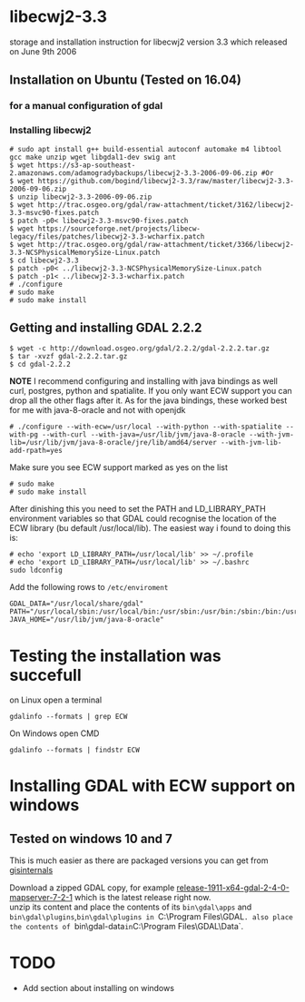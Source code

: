 # libecwj2-3.3
storage and installation instruction for libecwj2 version 3.3 which released on June 9th 2006

## Installation on Ubuntu (Tested on 16.04)
### for a manual configuration of gdal
### Installing libecwj2
```
# sudo apt install g++ build-essential autoconf automake m4 libtool gcc make unzip wget libgdal1-dev swig ant
$ wget https://s3-ap-southeast-2.amazonaws.com/adamogradybackups/libecwj2-3.3-2006-09-06.zip #Or
$ wget https://github.com/bogind/libecwj2-3.3/raw/master/libecwj2-3.3-2006-09-06.zip
$ unzip libecwj2-3.3-2006-09-06.zip
$ wget http://trac.osgeo.org/gdal/raw-attachment/ticket/3162/libecwj2-3.3-msvc90-fixes.patch
$ patch -p0< libecwj2-3.3-msvc90-fixes.patch
$ wget https://sourceforge.net/projects/libecw-legacy/files/patches/libecwj2-3.3-wcharfix.patch
$ wget http://trac.osgeo.org/gdal/raw-attachment/ticket/3366/libecwj2-3.3-NCSPhysicalMemorySize-Linux.patch
$ cd libecwj2-3.3
$ patch -p0< ../libecwj2-3.3-NCSPhysicalMemorySize-Linux.patch
$ patch -p1< ../libecwj2-3.3-wcharfix.patch
# ./configure
# sudo make
# sudo make install
```

## Getting and installing GDAL 2.2.2
```
$ wget -c http://download.osgeo.org/gdal/2.2.2/gdal-2.2.2.tar.gz
$ tar -xvzf gdal-2.2.2.tar.gz
$ cd gdal-2.2.2
```
**NOTE** I recommend configuring and installing with java bindings as well curl, postgres, python and spatialite.
If you only want ECW support you can drop all the other flags after it.
As for the java bindings, these worked best for me with java-8-oracle and not with openjdk
```
# ./configure --with-ecw=/usr/local --with-python --with-spatialite --with-pg --with-curl --with-java=/usr/lib/jvm/java-8-oracle --with-jvm-lib=/usr/lib/jvm/java-8-oracle/jre/lib/amd64/server --with-jvm-lib-add-rpath=yes
```
Make sure you see ECW support marked as yes on the list
```
# sudo make
# sudo make install
```
After dinishing this you need to set the PATH and LD_LIBRARY_PATH environment variables so that GDAL could recognise the location of the ECW library (bu default /usr/local/lib).
The easiest way i found to doing this is:
```
# echo 'export LD_LIBRARY_PATH=/usr/local/lib' >> ~/.profile
# echo 'export LD_LIBRARY_PATH=/usr/local/lib' >> ~/.bashrc
sudo ldconfig
```
Add the following rows to `/etc/enviroment`
```
GDAL_DATA="/usr/local/share/gdal"
PATH="/usr/local/sbin:/usr/local/bin:/usr/sbin:/usr/bin:/sbin:/bin:/usr/games:/usr/local/games"
JAVA_HOME="/usr/lib/jvm/java-8-oracle"
```

# Testing the installation was succefull
on Linux open a terminal
```
gdalinfo --formats | grep ECW
```
On Windows open CMD
```
gdalinfo --formats | findstr ECW
```
# Installing GDAL with ECW support on windows
## Tested on windows 10 and 7

This is much easier as there are packaged versions you can get from [gisinternals](https://www.gisinternals.com/archive.php)

Download a zipped GDAL copy, 
for example [release-1911-x64-gdal-2-4-0-mapserver-7-2-1](https://www.gisinternals.com/query.html?content=filelist&file=release-1911-x64-gdal-2-4-0-mapserver-7-2-1.zip) which is the latest release right now.  
unzip its content and place the contents of its `bin\gdal\apps` and `bin\gdal\plugins`,`bin\gdal\plugins in `C:\Program Files\GDAL`.
also place the contents of `bin\gdal-data` in `C:\Program Files\GDAL\Data`.  








# TODO
 -  Add section about installing on windows
